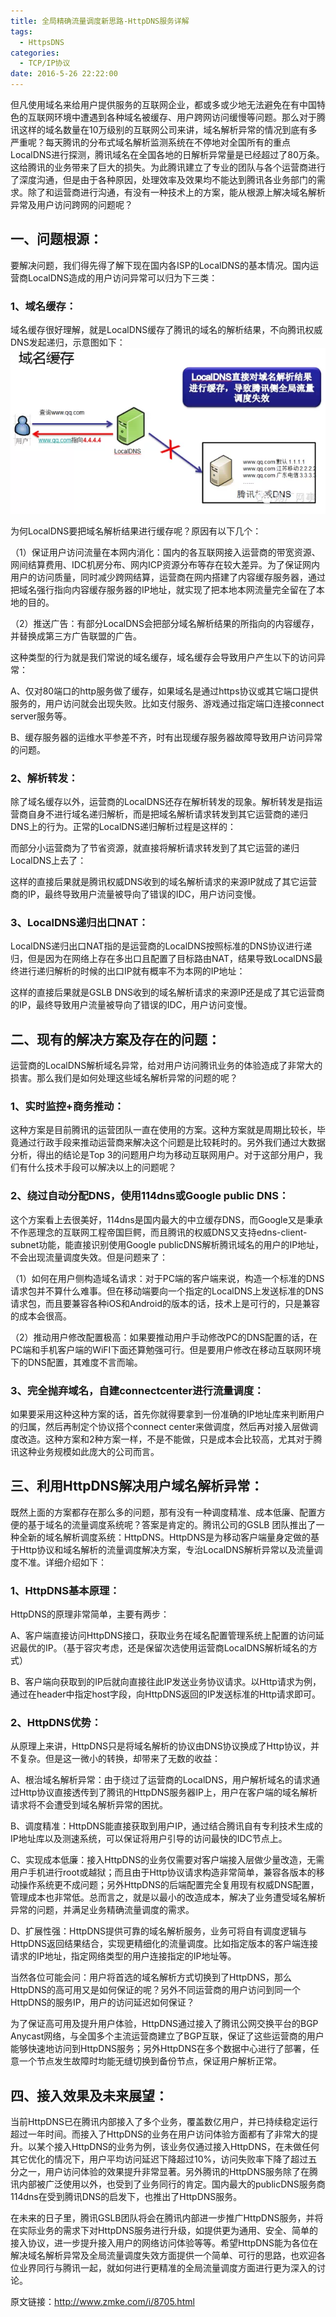 ```yaml
---
title: 全局精确流量调度新思路-HttpDNS服务详解
tags:
  - HttpsDNS
categories:
  - TCP/IP协议
date: 2016-5-26 22:22:00
---
```


但凡使用域名来给用户提供服务的互联网企业，都或多或少地无法避免在有中国特色的互联网环境中遭遇到各种域名被缓存、用户跨网访问缓慢等问题。那么对于腾讯这样的域名数量在10万级别的互联网公司来讲，域名解析异常的情况到底有多严重呢？每天腾讯的分布式域名解析监测系统在不停地对全国所有的重点LocalDNS进行探测，腾讯域名在全国各地的日解析异常量是已经超过了80万条。这给腾讯的业务带来了巨大的损失。为此腾讯建立了专业的团队与各个运营商进行了深度沟通，但是由于各种原因，处理效率及效果均不能达到腾讯各业务部门的需求。除了和运营商进行沟通，有没有一种技术上的方案，能从根源上解决域名解析异常及用户访问跨网的问题呢？

## 一、问题根源：

要解决问题，我们得先得了解下现在国内各ISP的LocalDNS的基本情况。国内运营商LocalDNS造成的用户访问异常可以归为下三类：

### 1、域名缓存：

域名缓存很好理解，就是LocalDNS缓存了腾讯的域名的解析结果，不向腾讯权威DNS发起递归，示意图如下：
![图片1](全局精确流量调度新思路-HttpDNS服务详解/1.jpg)  

为何LocalDNS要把域名解析结果进行缓存呢？原因有以下几个：

（1）保证用户访问流量在本网内消化：国内的各互联网接入运营商的带宽资源、网间结算费用、IDC机房分布、网内ICP资源分布等存在较大差异。为了保证网内用户的访问质量，同时减少跨网结算，运营商在网内搭建了内容缓存服务器，通过把域名强行指向内容缓存服务器的IP地址，就实现了把本地本网流量完全留在了本地的目的。

（2）推送广告：有部分LocalDNS会把部分域名解析结果的所指向的内容缓存，并替换成第三方广告联盟的广告。

这种类型的行为就是我们常说的域名缓存，域名缓存会导致用户产生以下的访问异常：

A、仅对80端口的http服务做了缓存，如果域名是通过https协议或其它端口提供服务的，用户访问就会出现失败。比如支付服务、游戏通过指定端口连接connect server服务等。

B、缓存服务器的运维水平参差不齐，时有出现缓存服务器故障导致用户访问异常的问题。

<!-- more -->

### 2、解析转发：

除了域名缓存以外，运营商的LocalDNS还存在解析转发的现象。解析转发是指运营商自身不进行域名递归解析，而是把域名解析请求转发到其它运营商的递归DNS上的行为。正常的LocalDNS递归解析过程是这样的：



而部分小运营商为了节省资源，就直接将解析请求转发到了其它运营的递归LocalDNS上去了：



这样的直接后果就是腾讯权威DNS收到的域名解析请求的来源IP就成了其它运营商的IP，最终导致用户流量被导向了错误的IDC，用户访问变慢。

### 3、LocalDNS递归出口NAT：

LocalDNS递归出口NAT指的是运营商的LocalDNS按照标准的DNS协议进行递归，但是因为在网络上存在多出口且配置了目标路由NAT，结果导致LocalDNS最终进行递归解析的时候的出口IP就有概率不为本网的IP地址：



这样的直接后果就是GSLB DNS收到的域名解析请求的来源IP还是成了其它运营商的IP，最终导致用户流量被导向了错误的IDC，用户访问变慢。

## 二、现有的解决方案及存在的问题：

运营商的LocalDNS解析域名异常，给对用户访问腾讯业务的体验造成了非常大的损害。那么我们是如何处理这些域名解析异常的问题的呢？

### 1、实时监控+商务推动：

这种方案是目前腾讯的运营团队一直在使用的方案。这种方案就是周期比较长，毕竟通过行政手段来推动运营商来解决这个问题是比较耗时的。另外我们通过大数据分析，得出的结论是Top 3的问题用户均为移动互联网用户。对于这部分用户，我们有什么技术手段可以解决以上的问题呢？

### 2、绕过自动分配DNS，使用114dns或Google public DNS：

这个方案看上去很美好，114dns是国内最大的中立缓存DNS，而Google又是秉承不作恶理念的互联网工程帝国巨鳄，而且腾讯的权威DNS又支持edns-client-subnet功能，能直接识别使用Google publicDNS解析腾讯域名的用户的IP地址，不会出现流量调度失效。但是问题来了：

（1）如何在用户侧构造域名请求：对于PC端的客户端来说，构造一个标准的DNS请求包并不算什么难事。但在移动端要向一个指定的LocalDNS上发送标准的DNS请求包，而且要兼容各种iOS和Android的版本的话，技术上是可行的，只是兼容的成本会很高。

（2）推动用户修改配置极高：如果要推动用户手动修改PC的DNS配置的话，在PC端和手机客户端的WiFI下面还算勉强可行。但是要用户修改在移动互联网环境下的DNS配置，其难度不言而喻。

### 3、完全抛弃域名，自建connectcenter进行流量调度：

如果要采用这种这种方案的话，首先你就得要拿到一份准确的IP地址库来判断用户的归属，然后再制定个协议搭个connect center来做调度，然后再对接入层做调度改造。这种方案和2种方案一样，不是不能做，只是成本会比较高，尤其对于腾讯这种业务规模如此庞大的公司而言。

## 三、利用HttpDNS解决用户域名解析异常：

既然上面的方案都存在那么多的问题，那有没有一种调度精准、成本低廉、配置方便的基于域名的流量调度系统呢？答案是肯定的。腾讯公司的GSLB 团队推出了一种全新的域名解析调度系统：HttpDNS。HttpDNS是为移动客户端量身定做的基于Http协议和域名解析的流量调度解决方案，专治LocalDNS解析异常以及流量调度不准。详细介绍如下：

### 1、HttpDNS基本原理：



HttpDNS的原理非常简单，主要有两步：

A、客户端直接访问HttpDNS接口，获取业务在域名配置管理系统上配置的访问延迟最优的IP。（基于容灾考虑，还是保留次选使用运营商LocalDNS解析域名的方式）

B、客户端向获取到的IP后就向直接往此IP发送业务协议请求。以Http请求为例，通过在header中指定host字段，向HttpDNS返回的IP发送标准的Http请求即可。

### 2、HttpDNS优势：

从原理上来讲，HttpDNS只是将域名解析的协议由DNS协议换成了Http协议，并不复杂。但是这一微小的转换，却带来了无数的收益：

A、根治域名解析异常：由于绕过了运营商的LocalDNS，用户解析域名的请求通过Http协议直接透传到了腾讯的HttpDNS服务器IP上，用户在客户端的域名解析请求将不会遭受到域名解析异常的困扰。

B、调度精准：HttpDNS能直接获取到用户IP，通过结合腾讯自有专利技术生成的IP地址库以及测速系统，可以保证将用户引导的访问最快的IDC节点上。

C、实现成本低廉：接入HttpDNS的业务仅需要对客户端接入层做少量改造，无需用户手机进行root或越狱；而且由于Http协议请求构造非常简单，兼容各版本的移动操作系统更不成问题；另外HttpDNS的后端配置完全复用现有权威DNS配置，管理成本也非常低。总而言之，就是以最小的改造成本，解决了业务遭受域名解析异常的问题，并满足业务精确流量调度的需求。

D、扩展性强：HttpDNS提供可靠的域名解析服务，业务可将自有调度逻辑与HttpDNS返回结果结合，实现更精细化的流量调度。比如指定版本的客户端连接请求的IP地址，指定网络类型的用户连接指定的IP地址等。

当然各位可能会问：用户将首选的域名解析方式切换到了HttpDNS，那么HttpDNS的高可用又是如何保证的呢？另外不同运营商的用户访问到同一个HttpDNS的服务IP，用户的访问延迟如何保证？

为了保证高可用及提升用户体验，HttpDNS通过接入了腾讯公网交换平台的BGP Anycast网络，与全国多个主流运营商建立了BGP互联，保证了这些运营商的用户能够快速地访问到HttpDNS服务；另外HttpDNS在多个数据中心进行了部署，任意一个节点发生故障时均能无缝切换到备份节点，保证用户解析正常。

## 四、接入效果及未来展望：

当前HttpDNS已在腾讯内部接入了多个业务，覆盖数亿用户，并已持续稳定运行超过一年时间。而接入了HttpDNS的业务在用户访问体验方面都有了非常大的提升。以某个接入HttpDNS的业务为例，该业务仅通过接入HttpDNS，在未做任何其它优化的情况下，用户平均访问延迟下降超过10%，访问失败率下降了超过五分之一，用户访问体验的效果提升非常显著。另外腾讯的HttpDNS服务除了在腾讯内部被广泛使用以外，也受到了业务同行的肯定。国内最大的publicDNS服务商114dns在受到腾讯DNS的启发下，也推出了HttpDNS服务。

在未来的日子里，腾讯GSLB团队将会在腾讯内部进一步推广HttpDNS服务，并将在实际业务的需求下对HttpDNS服务进行升级，如提供更为通用、安全、简单的接入协议，进一步提升接入用户的网络访问体验等等。希望HttpDNS能为各位在解决域名解析异常及全局流量调度失效方面提供一个简单、可行的思路，也欢迎各位业界同行与腾讯一起，就如何进行更精准的全局流量调度方面进行更为深入的讨论。

原文链接：http://www.zmke.com/i/8705.html